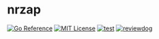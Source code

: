 nrzap
===
[![Go Reference](https://pkg.go.dev/badge/github.com/budougumi0617/nrzap.svg)](https://pkg.go.dev/github.com/budougumi0617/nrzap)
[![MIT License](http://img.shields.io/badge/license-MIT-blue.svg?style=flat-square)](LICENSE)
[![test](https://github.com/budougumi0617/nrzap/workflows/test/badge.svg)](https://github.com/budougumi0617/nrzap/actions?query=workflow%3Atest)
[![reviewdog](https://github.com/budougumi0617/nrzap/workflows/reviewdog/badge.svg)](https://github.com/budougumi0617/nrzap/actions?query=workflow%3Areviewdog)
